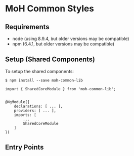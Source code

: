 # MoH Common Styles

## Requirements

* node (using 8.9.4, but older versions may be compatible)
* npm (6.4.1, but older versions may be compatible)


## Setup (Shared Components)

To setup the shared components:

```
$ npm install --save moh-common-lib 
```


    import { SharedCoreModule } from 'moh-common-lib';


    @NgModule({
        declarations: [ ... ],
        providers: [ ... ],
        imports: [
            ...
            SharedCoreModule
        ]
    })

## Entry Points

